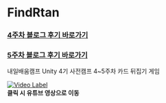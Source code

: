 # FindRtan  
### [4주차 블로그 후기 바로가기](https://deff-dev.tistory.com/58)
### [5주차 블로그 후기 바로가기](https://deff-dev.tistory.com/62)
내일배움캠프 Unity 4기 사전캠프 4~5주차 카드 뒤집기 게임



[![Video Label](http://img.youtube.com/vi/NBYSQs1RKXc/0.jpg)](https://www.youtube.com/watch?v=NBYSQs1RKXc&t=26s) </br>
<strong>클릭 시 유튜브 영상으로 이동</strong>


